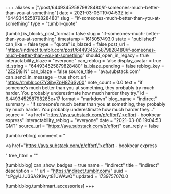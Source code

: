 +++
aliases = ["/post/644934525879828480/if-someones-much-better-than-you-at-something"]
date = 2021-03-06T19:04:53Z
id = "644934525879828480"
slug = "if-someones-much-better-than-you-at-something"
type = "tumblr-quote"

[tumblr]
is_blocks_post_format = false
slug = "if-someones-much-better-than-you-at-something"
timestamp = 1615057493.0
state = "published"
can_like = false
type = "quote"
is_blazed = false
post_url = "https://indirect.tumblr.com/post/644934525879828480/if-someones-much-better-than-you-at-something"
should_open_in_legacy = true
interactability_blaze = "everyone"
can_reblog = false
display_avatar = true
id_string = "644934525879828480"
is_blaze_pending = false
reblog_key = "2Z2Dj8lN"
can_blaze = false
source_title = "ava.substack.com"
can_send_in_message = true
short_url = "https://tmblr.co/ZY3jbyZpH8Z6Sy00"
note_count = 0.0
text = "if someone’s much better than you at something, they probably try much harder. You probably underestimate how much harder they try."
id = 6.449345258798285e+17
format = "markdown"
blog_name = "indirect"
summary = "if someone’s much better than you at something, they probably try much harder. You probably underestimate how much harder they..."
source = "<a href=\"https://ava.substack.com/p/effort\">effort - bookbear express</a>"
interactability_reblog = "everyone"
date = "2021-03-06 19:04:53 GMT"
source_url = "https://ava.substack.com/p/effort"
can_reply = false

[tumblr.reblog]
comment = "<p><a href=\"https://ava.substack.com/p/effort\">effort - bookbear express</a></p>"
tree_html = ""

[tumblr.blog]
can_show_badges = true
name = "indirect"
title = "indirect"
description = ""
url = "https://indirect.tumblr.com/"
uuid = "t:PgyUJU3SA2Klwyt81UWAwQ"
updated = 1739757070.0

[tumblr.blog.tumblrmart_accessories]
+++
